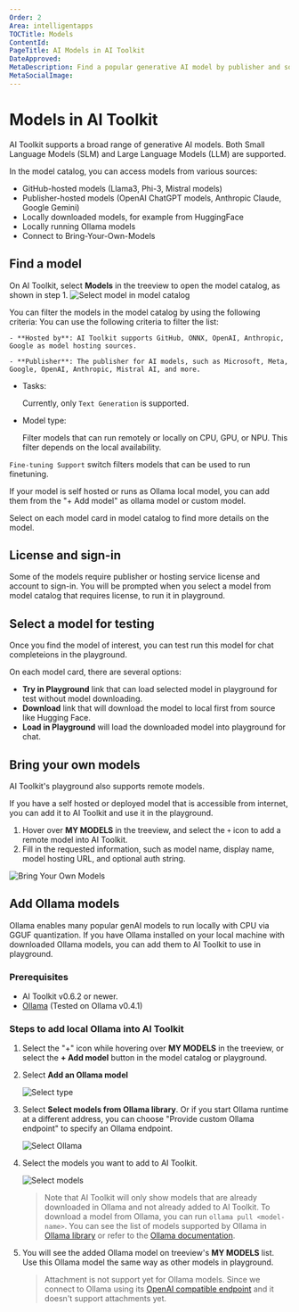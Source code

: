 ```yaml
---
Order: 2
Area: intelligentapps
TOCTitle: Models
ContentId:
PageTitle: AI Models in AI Toolkit
DateApproved:
MetaDescription: Find a popular generative AI model by publisher and source. Bring your own model that is hosted with a URL, or select an Ollama model.
MetaSocialImage:
---
```


# Models in AI Toolkit

AI Toolkit supports a broad range of generative AI models. Both Small Language Models (SLM) and Large Language Models (LLM) are supported.

In the model catalog, you can access models from various sources:

- GitHub-hosted models (Llama3, Phi-3, Mistral models)
- Publisher-hosted models (OpenAI ChatGPT models, Anthropic Claude, Google Gemini)
- Locally downloaded models, for example from HuggingFace
- Locally running Ollama models
- Connect to Bring-Your-Own-Models

## Find a model

On AI Toolkit, select **Models** in the treeview to open the model catalog, as shown in step 1.
![Select model in model catalog](./images/models/model_catalog.png)

You can filter the models in the model catalog by using the following criteria:
    You can use the following criteria to filter the list:
    
    - **Hosted by**: AI Toolkit supports GitHub, ONNX, OpenAI, Anthropic, Google as model hosting sources.

    - **Publisher**: The publisher for AI models, such as Microsoft, Meta, Google, OpenAI, Anthropic, Mistral AI, and more.


- Tasks:

    Currently, only `Text Generation` is supported.

- Model type:

    Filter models that can run remotely or locally on CPU, GPU, or NPU. This filter depends on the local availability.

`Fine-tuning Support` switch filters models that can be used to run finetuning.

If your model is self hosted or runs as Ollama local model, you can add them from the "+ Add model" as ollama model or custom model.

Select on each model card in model catalog to find more details on the model.

## License and sign-in

Some of the models require publisher or hosting service license and account to sign-in. You will be prompted when you select a model from model catalog that requires license, to run it in playground.

## Select a model for testing

Once you find the model of interest, you can test run this model for chat completeions in the playground.

On each model card, there are several options:
- **Try in Playground** link that can load selected model in playground for test without model downloading.
- **Download** link that will download the model to local first from source like Hugging Face.
- **Load in Playground** will load the downloaded model into playground for chat.

## Bring your own models

AI Toolkit's playground also supports remote models.

If you have a self hosted or deployed model that is accessible from internet, you can add it to AI Toolkit and use it in the playground.

1. Hover over **MY MODELS** in the treeview, and select the `+` icon to add a remote model into AI Toolkit.
1. Fill in the requested information, such as model name, display name, model hosting URL, and optional auth string.

![Bring Your Own Models](./images/models/byom.png)

## Add Ollama models

Ollama enables many popular genAI models to run locally with CPU via GGUF quantization. If you have Ollama installed on your local machine with downloaded Ollama models, you can add them to AI Toolkit to use in playground.

### Prerequisites

- AI Toolkit v0.6.2 or newer.
- [Ollama](https://ollama.com/download) (Tested on Ollama v0.4.1)

### Steps to add local Ollama into AI Toolkit

1. Select the "+" icon while hovering over **MY MODELS** in the treeview, or select the **+ Add model** button in the model catalog or playground.

1. Select **Add an Ollama model**

    ![Select type](./images/models/select-type.png)

1. Select **Select models from Ollama library**. Or if you start Ollama runtime at a different address, you can choose "Provide custom Ollama endpoint" to specify an Ollama endpoint.

    ![Select Ollama](./images/models/select-ollama.png)

1. Select the models you want to add to AI Toolkit.

    ![Select models](./images/models/select-models.png)

    > Note that AI Toolkit will only show models that are already downloaded in Ollama and not already added to AI Toolkit. To download a model from Ollama, you can run `ollama pull <model-name>`. You can see the list of models supported by Ollama in [Ollama library](https://ollama.com/library) or refer to the [Ollama documentation](https://github.com/ollama/ollama).

1. You will see the added Ollama model on treeview's **MY MODELS** list. Use this Ollama model the same way as other models in playground.

    > Attachment is not support yet for Ollama models. Since we connect to Ollama using its [OpenAI compatible endpoint](https://github.com/ollama/ollama/blob/main/docs/openai.md) and it doesn't support attachments yet.
